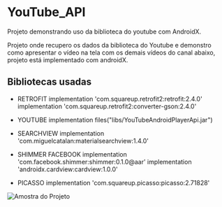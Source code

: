 # YouTube_API
Projeto demonstrando uso da biblioteca do youtube com AndroidX.

Projeto onde recupero os dados da biblioteca do Youtube e demonstro como apresentar o vídeo na tela com os demais vídeos do canal abaixo, 
projeto está implementado com androidX.

## Bibliotecas usadas

* RETROFIT
implementation 'com.squareup.retrofit2:retrofit:2.4.0'
implementation 'com.squareup.retrofit2:converter-gson:2.4.0'

* YOUTUBE
implementation files("libs/YouTubeAndroidPlayerApi.jar")

* SEARCHVIEW
implementation 'com.miguelcatalan:materialsearchview:1.4.0'
    
* SHIMMER FACEBOOK
implementation 'com.facebook.shimmer:shimmer:0.1.0@aar'
implementation 'androidx.cardview:cardview:1.0.0'

* PICASSO
implementation 'com.squareup.picasso:picasso:2.71828'

![Amostra do Projeto](https://github.com/GuilDraco/YouTube_API/blob/master/20200403_230336%5B1%5D.gif)
